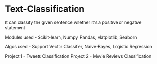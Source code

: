 # Text-Classification
It can classify the given sentence whether it's a positive or negative statement

Modules used - Scikit-learn, Numpy, Pandas, Matplotlib, Seaborn

Algos used - Support Vector Classifier, Naive-Bayes, Logistic Regression

Project 1 - Tweets Classification
Project 2 - Movie Reviews Classification


